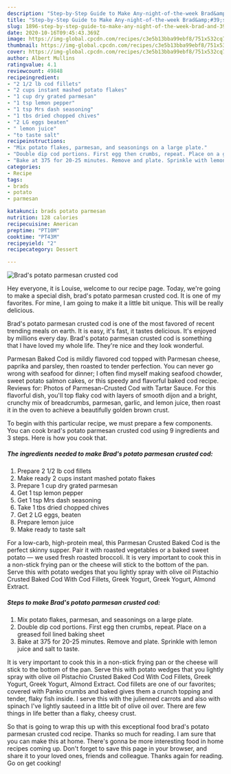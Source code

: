 ```yaml
---
description: "Step-by-Step Guide to Make Any-night-of-the-week Brad&amp;#39;s potato parmesan crusted cod"
title: "Step-by-Step Guide to Make Any-night-of-the-week Brad&amp;#39;s potato parmesan crusted cod"
slug: 1896-step-by-step-guide-to-make-any-night-of-the-week-brad-and-39-s-potato-parmesan-crusted-cod
date: 2020-10-16T09:45:43.369Z
image: https://img-global.cpcdn.com/recipes/c3e5b13bba99ebf8/751x532cq70/brads-potato-parmesan-crusted-cod-recipe-main-photo.jpg
thumbnail: https://img-global.cpcdn.com/recipes/c3e5b13bba99ebf8/751x532cq70/brads-potato-parmesan-crusted-cod-recipe-main-photo.jpg
cover: https://img-global.cpcdn.com/recipes/c3e5b13bba99ebf8/751x532cq70/brads-potato-parmesan-crusted-cod-recipe-main-photo.jpg
author: Albert Mullins
ratingvalue: 4.1
reviewcount: 49848
recipeingredient:
- "2 1/2 lb cod fillets"
- "2 cups instant mashed potato flakes"
- "1 cup dry grated parmesan"
- "1 tsp lemon pepper"
- "1 tsp Mrs dash seasoning"
- "1 tbs dried chopped chives"
- "2 LG eggs beaten"
- " lemon juice"
- "to taste salt"
recipeinstructions:
- "Mix potato flakes, parmesan, and seasonings on a large plate."
- "Double dip cod portions. First egg then crumbs, repeat. Place on a greased foil lined baking sheet"
- "Bake at 375 for 20-25 minutes. Remove and plate. Sprinkle with lemon juice and salt to taste."
categories:
- Recipe
tags:
- brads
- potato
- parmesan

katakunci: brads potato parmesan 
nutrition: 128 calories
recipecuisine: American
preptime: "PT10M"
cooktime: "PT43M"
recipeyield: "2"
recipecategory: Dessert

---
```



![Brad&#39;s potato parmesan crusted cod](https://img-global.cpcdn.com/recipes/c3e5b13bba99ebf8/751x532cq70/brads-potato-parmesan-crusted-cod-recipe-main-photo.jpg)

Hey everyone, it is Louise, welcome to our recipe page. Today, we're going to make a special dish, brad&#39;s potato parmesan crusted cod. It is one of my favorites. For mine, I am going to make it a little bit unique. This will be really delicious.

Brad&#39;s potato parmesan crusted cod is one of the most favored of recent trending meals on earth. It is easy, it's fast, it tastes delicious. It's enjoyed by millions every day. Brad&#39;s potato parmesan crusted cod is something that I have loved my whole life. They're nice and they look wonderful.

Parmesan Baked Cod is mildly flavored cod topped with Parmesan cheese, paprika and parsley, then roasted to tender perfection. You can never go wrong with seafood for dinner; I often find myself making seafood chowder, sweet potato salmon cakes, or this speedy and flavorful baked cod recipe. Reviews for: Photos of Parmesan-Crusted Cod with Tartar Sauce. For this flavorful dish, you&#39;ll top flaky cod with layers of smooth dijon and a bright, crunchy mix of breadcrumbs, parmesan, garlic, and lemon juice, then roast it in the oven to achieve a beautifully golden brown crust.


To begin with this particular recipe, we must prepare a few components. You can cook brad&#39;s potato parmesan crusted cod using 9 ingredients and 3 steps. Here is how you cook that.

<!--inarticleads1-->

##### The ingredients needed to make Brad&#39;s potato parmesan crusted cod:

1. Prepare 2 1/2 lb cod fillets
1. Make ready 2 cups instant mashed potato flakes
1. Prepare 1 cup dry grated parmesan
1. Get 1 tsp lemon pepper
1. Get 1 tsp Mrs dash seasoning
1. Take 1 tbs dried chopped chives
1. Get 2 LG eggs, beaten
1. Prepare  lemon juice
1. Make ready to taste salt


For a low-carb, high-protein meal, this Parmesan Crusted Baked Cod is the perfect skinny supper. Pair it with roasted vegetables or a baked sweet potato — we used fresh roasted broccoli. It is very important to cook this in a non-stick frying pan or the cheese will stick to the bottom of the pan. Serve this with potato wedges that you lightly spray with olive oil Pistachio Crusted Baked Cod With Cod Fillets, Greek Yogurt, Greek Yogurt, Almond Extract. 

<!--inarticleads2-->

##### Steps to make Brad&#39;s potato parmesan crusted cod:

1. Mix potato flakes, parmesan, and seasonings on a large plate.
1. Double dip cod portions. First egg then crumbs, repeat. Place on a greased foil lined baking sheet
1. Bake at 375 for 20-25 minutes. Remove and plate. Sprinkle with lemon juice and salt to taste.


It is very important to cook this in a non-stick frying pan or the cheese will stick to the bottom of the pan. Serve this with potato wedges that you lightly spray with olive oil Pistachio Crusted Baked Cod With Cod Fillets, Greek Yogurt, Greek Yogurt, Almond Extract. Cod fillets are one of our favorites; covered with Panko crumbs and baked gives them a crunch topping and tender, flaky fish inside. I serve this with the julienned carrots and also with spinach I&#39;ve lightly sauteed in a little bit of olive oil over. There are few things in life better than a flaky, cheesy crust. 

So that is going to wrap this up with this exceptional food brad&#39;s potato parmesan crusted cod recipe. Thanks so much for reading. I am sure that you can make this at home. There's gonna be more interesting food in home recipes coming up. Don't forget to save this page in your browser, and share it to your loved ones, friends and colleague. Thanks again for reading. Go on get cooking!
